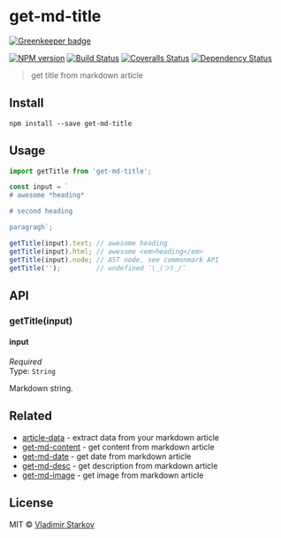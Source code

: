 # get-md-title

[![Greenkeeper badge](https://badges.greenkeeper.io/iamstarkov/get-md-title.svg)](https://greenkeeper.io/)

[![NPM version][npm-image]][npm-url]
[![Build Status][travis-image]][travis-url]
[![Coveralls Status][coveralls-image]][coveralls-url]
[![Dependency Status][depstat-image]][depstat-url]

> get title from markdown article

## Install

    npm install --save get-md-title

## Usage

```js
import getTitle from 'get-md-title';

const input = `
# awesome *heading*

# second heading

paragragh`;

getTitle(input).text; // awesome heading
getTitle(input).html; // awesome <em>heading</em>
getTitle(input).node; // AST node, see commonmark API
getTitle('');         // undefined ¯\_(ツ)_/¯
```

## API

### getTitle(input)

#### input

*Required*  
Type: `String`

Markdown string.

## Related

* [article-data][article-data] - extract data from your markdown article
* [get-md-content][get-md-content] - get content from markdown article
* [get-md-date][get-md-date] - get date from markdown article
* [get-md-desc][get-md-desc] - get description from markdown article
* [get-md-image][get-md-image] - get image from markdown article

## License

MIT © [Vladimir Starkov](https://iamstarkov.com)


[npm-url]: https://npmjs.org/package/get-md-title
[npm-image]: https://img.shields.io/npm/v/get-md-title.svg?style=flat-square

[travis-url]: https://travis-ci.org/iamstarkov/get-md-title
[travis-image]: https://img.shields.io/travis/iamstarkov/get-md-title.svg?style=flat-square

[coveralls-url]: https://coveralls.io/r/iamstarkov/get-md-title
[coveralls-image]: https://img.shields.io/coveralls/iamstarkov/get-md-title.svg?style=flat-square

[depstat-url]: https://david-dm.org/iamstarkov/get-md-title
[depstat-image]: https://david-dm.org/iamstarkov/get-md-title.svg?style=flat-square

[article-data]: https://github.com/iamstarkov/article-data
[get-md-content]: https://github.com/iamstarkov/get-md-content
[get-md-date]: https://github.com/iamstarkov/get-md-date
[get-md-desc]: https://github.com/iamstarkov/get-md-desc
[get-md-image]: https://github.com/iamstarkov/get-md-image
